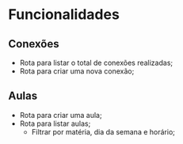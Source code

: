 # Funcionalidades

## Conexões

 - Rota para listar o total de conexões realizadas;
 - Rota para criar uma nova conexão;

## Aulas

 - Rota para criar uma aula;
 - Rota para listar aulas;
   - Filtrar por matéria, dia da semana e horário;